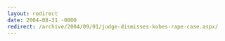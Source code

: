 ```yaml
---
layout: redirect
date: 2004-08-31 -0800
redirect: /archive/2004/09/01/judge-dismisses-kobes-rape-case.aspx/
---
```

